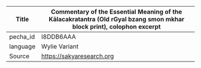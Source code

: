 |Title | Commentary of the Essential Meaning of the Kālacakratantra (Old rGyal bzang smon mkhar block print), colophon excerpt 
| --- | --- 
|pecha_id | I8DDB6AAA
|language | Wylie Variant
|Source | https://sakyaresearch.org